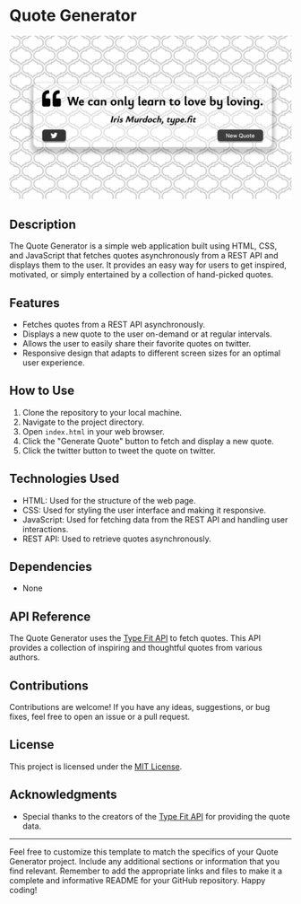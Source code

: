 # Quote Generator

![Quote Generator](./screenshot.png)

## Description

The Quote Generator is a simple web application built using HTML, CSS, and JavaScript that fetches quotes asynchronously from a REST API and displays them to the user. It provides an easy way for users to get inspired, motivated, or simply entertained by a collection of hand-picked quotes.

## Features

- Fetches quotes from a REST API asynchronously.
- Displays a new quote to the user on-demand or at regular intervals.
- Allows the user to easily share their favorite quotes on twitter.
- Responsive design that adapts to different screen sizes for an optimal user experience.

## How to Use

1. Clone the repository to your local machine.
2. Navigate to the project directory.
3. Open `index.html` in your web browser.
4. Click the "Generate Quote" button to fetch and display a new quote.
5. Click the twitter button to tweet the quote on twitter.

## Technologies Used

- HTML: Used for the structure of the web page.
- CSS: Used for styling the user interface and making it responsive.
- JavaScript: Used for fetching data from the REST API and handling user interactions.
- REST API: Used to retrieve quotes asynchronously.

## Dependencies

- None

## API Reference

The Quote Generator uses the [Type Fit API](https://type.fit/api/quotes) to fetch quotes. This API provides a collection of inspiring and thoughtful quotes from various authors.

## Contributions

Contributions are welcome! If you have any ideas, suggestions, or bug fixes, feel free to open an issue or a pull request.

## License

This project is licensed under the [MIT License](https://opensource.org/licenses/MIT).

## Acknowledgments

- Special thanks to the creators of the [Type Fit API](https://type.fit/api/quotes) for providing the quote data.

---

Feel free to customize this template to match the specifics of your Quote Generator project. Include any additional sections or information that you find relevant. Remember to add the appropriate links and files to make it a complete and informative README for your GitHub repository. Happy coding!
